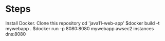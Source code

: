 # Steps
Install Docker.
Clone this repository 
cd 'java11-web-app'
$docker build -t mywebapp .
$docker run -p 8080:8080 mywebapp
awsec2 instances dns:8080

